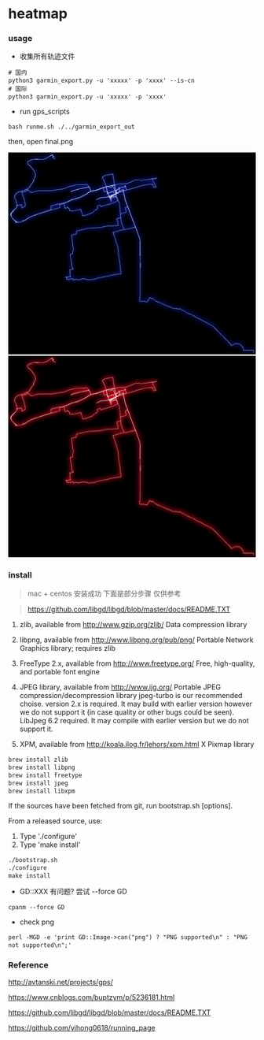 # heatmap

### usage

- 收集所有轨迹文件

```shell
# 国内
python3 garmin_export.py -u 'xxxxx' -p 'xxxx' --is-cn
# 国际
python3 garmin_export.py -u 'xxxxx' -p 'xxxx'
```

- run gps_scripts

```shell
bash runme.sh ./../garmin_export_out
```

then, open final.png

![](./img/1.png)
![](./img/2.png)

### install

> mac + centos 安装成功 下面是部分步骤 仅供参考

> https://github.com/libgd/libgd/blob/master/docs/README.TXT

1. zlib, available from http://www.gzip.org/zlib/
   Data compression library

2. libpng, available from http://www.libpng.org/pub/png/
   Portable Network Graphics library; requires zlib

3. FreeType 2.x, available from http://www.freetype.org/
   Free, high-quality, and portable font engine

4. JPEG library, available from http://www.ijg.org/
   Portable JPEG compression/decompression library
   jpeg-turbo is our recommended choise. version 2.x is required. It may build with earlier version however we do not
   support it (in case quality or other bugs could be seen).
   LibJpeg 6.2 required. It may compile with earlier version but we do not support it.

5. XPM, available from http://koala.ilog.fr/lehors/xpm.html
   X Pixmap library

```
brew install zlib
brew install libpng
brew install freetype
brew install jpeg
brew install libxpm
```

If the sources have been fetched from git, run bootstrap.sh [options].

From a released source, use:

1. Type './configure'
2. Type 'make install'

```
./bootstrap.sh
./configure
make install

```

- GD::XXX 有问题? 尝试 --force GD

```
cpanm --force GD
```

- check png

```
perl -MGD -e 'print GD::Image->can("png") ? "PNG supported\n" : "PNG not supported\n";'
```

### Reference

http://avtanski.net/projects/gps/

https://www.cnblogs.com/buptzym/p/5236181.html

https://github.com/libgd/libgd/blob/master/docs/README.TXT

https://github.com/yihong0618/running_page